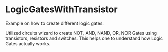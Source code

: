 # LogicGatesWithTransistor
Example on how to create different logic gates:

Utilized circuits wizard to create  NOT, AND, NAND, OR, NOR Gates using transistors, resistors and switches.
This helps one to understand how Logic Gates actually works. 
